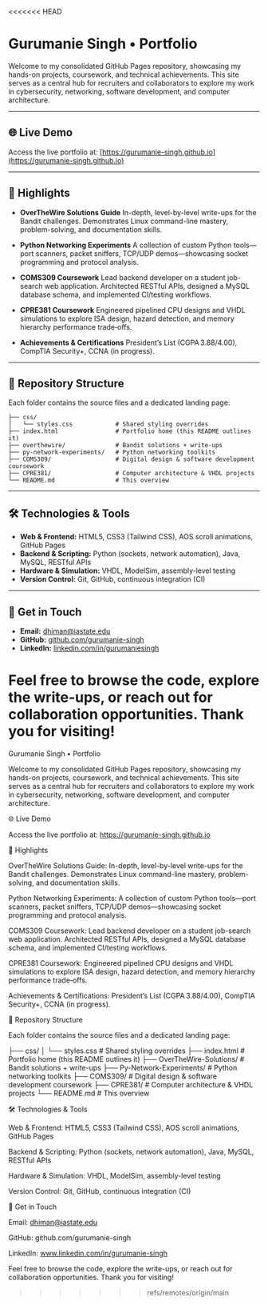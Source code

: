 <<<<<<< HEAD
# Gurumanie Singh • Portfolio

Welcome to my consolidated GitHub Pages repository, showcasing my hands-on projects, coursework, and technical achievements. This site serves as a central hub for recruiters and collaborators to explore my work in cybersecurity, networking, software development, and computer architecture.

---

## 🌐 Live Demo

Access the live portfolio at: [https://gurumanie-singh.github.io](https://gurumanie-singh.github.io)

---

## 🚀 Highlights

* **OverTheWire Solutions Guide**
  In-depth, level-by-level write-ups for the Bandit challenges. Demonstrates Linux command-line mastery, problem-solving, and documentation skills.

* **Python Networking Experiments**
  A collection of custom Python tools—port scanners, packet sniffers, TCP/UDP demos—showcasing socket programming and protocol analysis.

* **COMS309 Coursework**
  Lead backend developer on a student job-search web application. Architected RESTful APIs, designed a MySQL database schema, and implemented CI/testing workflows.

* **CPRE381 Coursework**
  Engineered pipelined CPU designs and VHDL simulations to explore ISA design, hazard detection, and memory hierarchy performance trade‑offs.

* **Achievements & Certifications**
  President’s List (CGPA 3.88/4.00), CompTIA Security+, CCNA (in progress).

---

## 📂 Repository Structure

Each folder contains the source files and a dedicated landing page:

```
├── css/
│   └── styles.css            # Shared styling overrides
├── index.html                # Portfolio home (this README outlines it)
├── overthewire/              # Bandit solutions + write-ups
├── py-network-experiments/   # Python networking toolkits
├── COMS309/                  # Digital design & software development coursework
├── CPRE381/                  # Computer architecture & VHDL projects
└── README.md                 # This overview
```

---

## 🛠️ Technologies & Tools

* **Web & Frontend:** HTML5, CSS3 (Tailwind CSS), AOS scroll animations, GitHub Pages
* **Backend & Scripting:** Python (sockets, network automation), Java, MySQL, RESTful APIs
* **Hardware & Simulation:** VHDL, ModelSim, assembly-level testing
* **Version Control:** Git, GitHub, continuous integration (CI)

---

## 🤝 Get in Touch

* **Email:** [dhiman@iastate.edu](mailto:dhiman@iastate.edu)
* **GitHub:** [github.com/gurumanie-singh](https://github.com/gurumanie-singh)
* **LinkedIn:** [linkedin.com/in/gurumaniesingh](https://linkedin.com/in/gurumaniesingh)

Feel free to browse the code, explore the write-ups, or reach out for collaboration opportunities. Thank you for visiting!
=======
Gurumanie Singh • Portfolio

Welcome to my consolidated GitHub Pages repository, showcasing my hands-on projects, coursework, and technical achievements. This site serves as a central hub for recruiters and collaborators to explore my work in cybersecurity, networking, software development, and computer architecture.

🌐 Live Demo

Access the live portfolio at: https://gurumanie-singh.github.io

🚀 Highlights

OverTheWire Solutions Guide:
In-depth, level-by-level write-ups for the Bandit challenges. Demonstrates Linux command-line mastery, problem-solving, and documentation skills.

Python Networking Experiments:
A collection of custom Python tools—port scanners, packet sniffers, TCP/UDP demos—showcasing socket programming and protocol analysis.

COMS309 Coursework:
Lead backend developer on a student job-search web application. Architected RESTful APIs, designed a MySQL database schema, and implemented CI/testing workflows.

CPRE381 Coursework:
Engineered pipelined CPU designs and VHDL simulations to explore ISA design, hazard detection, and memory hierarchy performance trade‑offs.

Achievements & Certifications:
President’s List (CGPA 3.88/4.00), CompTIA Security+, CCNA (in progress).

📂 Repository Structure

Each folder contains the source files and a dedicated landing page:

├── css/
│   └── styles.css            # Shared styling overrides
├── index.html                # Portfolio home (this README outlines it)
├── OverTheWire-Solutions/    # Bandit solutions + write-ups
├── Py-Network-Experiments/   # Python networking toolkits
├── COMS309/                  # Digital design & software development coursework
├── CPRE381/                  # Computer architecture & VHDL projects
└── README.md                 # This overview

🛠️ Technologies & Tools

Web & Frontend: HTML5, CSS3 (Tailwind CSS), AOS scroll animations, GitHub Pages

Backend & Scripting: Python (sockets, network automation), Java, MySQL, RESTful APIs

Hardware & Simulation: VHDL, ModelSim, assembly-level testing

Version Control: Git, GitHub, continuous integration (CI)

🤝 Get in Touch

Email: dhiman@iastate.edu

GitHub: github.com/gurumanie-singh

LinkedIn: www.linkedin.com/in/gurumanie-singh

Feel free to browse the code, explore the write-ups, or reach out for collaboration opportunities. Thank you for visiting!

>>>>>>> refs/remotes/origin/main
